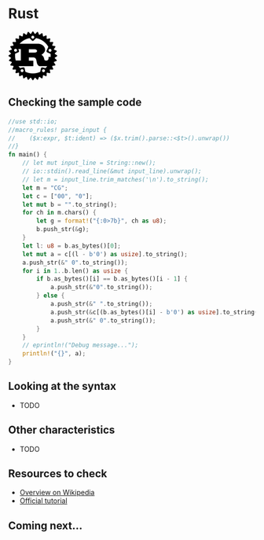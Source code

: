 # Rust

![Rust](../pic/Rust.png)

## Checking the sample code

```rust runnable
//use std::io;
//macro_rules! parse_input {
//    ($x:expr, $t:ident) => ($x.trim().parse::<$t>().unwrap())
//}
fn main() {
    // let mut input_line = String::new();
    // io::stdin().read_line(&mut input_line).unwrap();
    // let m = input_line.trim_matches('\n').to_string();
    let m = "CG";
    let c = ["00", "0"];
    let mut b = "".to_string();
    for ch in m.chars() {
        let g = format!("{:0>7b}", ch as u8);
        b.push_str(&g);
    }
    let l: u8 = b.as_bytes()[0];
    let mut a = c[(l - b'0') as usize].to_string();
    a.push_str(&" 0".to_string());
    for i in 1..b.len() as usize {
        if b.as_bytes()[i] == b.as_bytes()[i - 1] {
            a.push_str(&"0".to_string());
        } else {
            a.push_str(&" ".to_string());
            a.push_str(&c[(b.as_bytes()[i] - b'0') as usize].to_string());
            a.push_str(&" 0".to_string());
        }
    }
    // eprintln!("Debug message...");
    println!("{}", a);
}
```

## Looking at the syntax

- TODO

## Other characteristics

- TODO

## Resources to check

- [Overview on Wikipedia](https://en.wikipedia.org/wiki/Rust_(programming_language))
- [Official tutorial](https://www.rust-lang.org/learn)

## Coming next...
